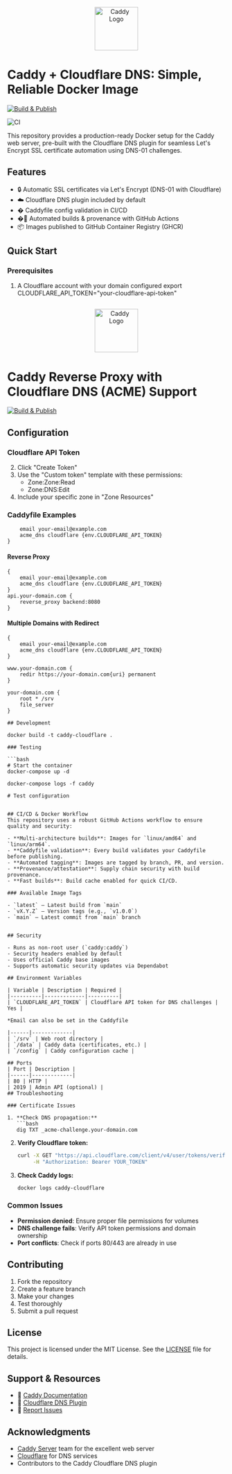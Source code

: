 

<p align="center">
    <img src="https://caddyserver.com/resources/images/caddy-circle.svg" width="100" alt="Caddy Logo" />
</p>

# Caddy + Cloudflare DNS: Simple, Reliable Docker Image

[![Build & Publish](https://github.com/Lewsion/caddy-cloudflare/actions/workflows/build.yml/badge.svg)](https://github.com/Lewsion/caddy-cloudflare/actions/workflows/build.yml)

![CI](https://github.com/endrence3/caddy-cloudflare/actions/workflows/build.yml/badge.svg)

This repository provides a production-ready Docker setup for the Caddy web server, pre-built with the Cloudflare DNS plugin for seamless Let's Encrypt SSL certificate automation using DNS-01 challenges.


## Features

- 🔒 Automatic SSL certificates via Let's Encrypt (DNS-01 with Cloudflare)
- ☁️ Cloudflare DNS plugin included by default
- � Caddyfile config validation in CI/CD
- �🚀 Automated builds & provenance with GitHub Actions
- 📦 Images published to GitHub Container Registry (GHCR)
## Quick Start
### Prerequisites

1. A Cloudflare account with your domain configured
   export CLOUDFLARE_API_TOKEN="your-cloudflare-api-token"
   ```
<p align="center">
  <img src="https://caddyserver.com/resources/images/caddy-circle.svg" width="100" alt="Caddy Logo" />
</p>

# Caddy Reverse Proxy with Cloudflare DNS (ACME) Support

[![Build & Publish](https://github.com/Lewsion/caddy-cloudflare/actions/workflows/build.yml/badge.svg)](https://github.com/Lewsion/caddy-cloudflare/actions/workflows/build.yml)

## Configuration

### Cloudflare API Token

2. Click "Create Token"
3. Use the "Custom token" template with these permissions:
   - Zone:Zone:Read
   - Zone:DNS:Edit
4. Include your specific zone in "Zone Resources"

### Caddyfile Examples
```caddyfile
    email your-email@example.com
    acme_dns cloudflare {env.CLOUDFLARE_API_TOKEN}
}
```
#### Reverse Proxy
```caddyfile
{
    email your-email@example.com
    acme_dns cloudflare {env.CLOUDFLARE_API_TOKEN}
}
api.your-domain.com {
    reverse_proxy backend:8080
}
```

#### Multiple Domains with Redirect
```caddyfile
{
    email your-email@example.com
    acme_dns cloudflare {env.CLOUDFLARE_API_TOKEN}
}

www.your-domain.com {
    redir https://your-domain.com{uri} permanent
}

your-domain.com {
    root * /srv
    file_server
}

## Development

docker build -t caddy-cloudflare .

### Testing

```bash
# Start the container
docker-compose up -d

docker-compose logs -f caddy

# Test configuration


## CI/CD & Docker Workflow
This repository uses a robust GitHub Actions workflow to ensure quality and security:

- **Multi-architecture builds**: Images for `linux/amd64` and `linux/arm64`.
- **Caddyfile validation**: Every build validates your Caddyfile before publishing.
- **Automated tagging**: Images are tagged by branch, PR, and version.
- **Provenance/attestation**: Supply chain security with build provenance.
- **Fast builds**: Build cache enabled for quick CI/CD.

### Available Image Tags

- `latest` – Latest build from `main`
- `vX.Y.Z` – Version tags (e.g., `v1.0.0`)
- `main` – Latest commit from `main` branch


## Security

- Runs as non-root user (`caddy:caddy`)
- Security headers enabled by default
- Uses official Caddy base images
- Supports automatic security updates via Dependabot

## Environment Variables

| Variable | Description | Required |
|----------|-------------|----------|
| `CLOUDFLARE_API_TOKEN` | Cloudflare API token for DNS challenges | Yes |

*Email can also be set in the Caddyfile

|------|-------------|
| `/srv` | Web root directory |
| `/data` | Caddy data (certificates, etc.) |
| `/config` | Caddy configuration cache |

## Ports
| Port | Description |
|------|-------------|
| 80 | HTTP |
| 2019 | Admin API (optional) |
## Troubleshooting

### Certificate Issues

1. **Check DNS propagation:**
   ```bash
   dig TXT _acme-challenge.your-domain.com
   ```

2. **Verify Cloudflare token:**
   ```bash
   curl -X GET "https://api.cloudflare.com/client/v4/user/tokens/verify" \
        -H "Authorization: Bearer YOUR_TOKEN"
   ```

3. **Check Caddy logs:**
   ```bash
   docker logs caddy-cloudflare
   ```

### Common Issues

- **Permission denied**: Ensure proper file permissions for volumes
- **DNS challenge fails**: Verify API token permissions and domain ownership
- **Port conflicts**: Check if ports 80/443 are already in use

## Contributing

1. Fork the repository
2. Create a feature branch
3. Make your changes
4. Test thoroughly
5. Submit a pull request


## License

This project is licensed under the MIT License. See the [LICENSE](LICENSE) file for details.


## Support & Resources

- 📖 [Caddy Documentation](https://caddyserver.com/docs/)
- 🔌 [Cloudflare DNS Plugin](https://github.com/caddy-dns/cloudflare)
- 🐛 [Report Issues](https://github.com/endrence3/caddy-cloudflare/issues)


## Acknowledgments

- [Caddy Server](https://caddyserver.com/) team for the excellent web server
- [Cloudflare](https://cloudflare.com/) for DNS services
- Contributors to the Caddy Cloudflare DNS plugin